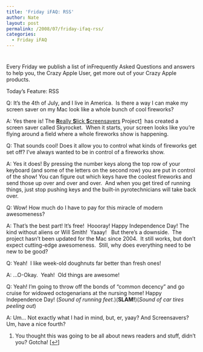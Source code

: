 ```yaml
---
title: 'Friday iFAQ: RSS'
author: Nate
layout: post
permalink: /2008/07/friday-ifaq-rss/
categories:
  - Friday iFAQ
---
```

# 

Every Friday we publish a list of inFrequently Asked Questions and answers to help you, the Crazy Apple User, get more out of your Crazy Apple products.

Today’s Feature: RSS

Q: It’s the 4th of July, and I live in America.  Is there a way I can make my screen saver on my Mac look like a whole bunch of cool fireworks?

A: Yes there is! The [**R**eally **S**lick **S**creensavers][1] Project[1][2]  has created a screen saver called Skyrocket.  When it starts, your screen looks like you’re flying around a field where a whole fireworks show is happening.

 [1]: http://www.reallyslick.com/downloads.html
 [2]: #footnote_0_34 "You thought this was going to be all about news readers and stuff, didn’t you? Gotcha!"

Q: That sounds cool! Does it allow you to control what kinds of fireworks get set off? I’ve always wanted to be in control of a fireworks show.

A: Yes it does! By pressing the number keys along the top row of your keyboard (and some of the letters on the second row) you are put in control of the show! You can figure out which keys have the coolest fireworks and send those up over and over and over.  And when you get tired of running things, just stop pushing keys and the built-in pyrotechnicians will take back over.

Q: Wow! How much do I have to pay for this miracle of modern awesomeness?

A: That’s the best part! It’s free!  Hoooray! Happy Independence Day! The kind without aliens or Will Smith!  Yaaay!   But there’s a downside.  The project hasn’t been updated for the Mac since 2004.  It still works, but don’t expect cutting-edge awesomeness.  Still, why does everything need to be new to be good?

Q: Yeah!  I like week-old doughnuts far better than fresh ones!

A: …O-Okay.  Yeah!  Old things are awesome!

Q: Yeah! I’m going to throw off the bonds of “common decency” and go cruise for widowed octogenarians at the nursing home! Happy Independence Day! (*Sound of running feet.*)(**SLAM!**)(*Sound of car tires peeling out*)

A: Um… Not exactly what I had in mind, but, er, yaay? And Screensavers? Um, have a nice fourth?

1.  You thought this was going to be all about news readers and stuff, didn’t you? Gotcha! [[↩][3]]

 [3]: #identifier_0_34
